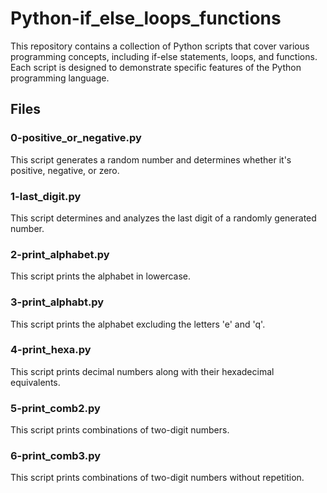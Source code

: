 # Python-if_else_loops_functions

This repository contains a collection of Python scripts that cover various programming concepts, including if-else statements, loops, and functions. Each script is designed to demonstrate specific features of the Python programming language.

## Files

### 0-positive_or_negative.py

This script generates a random number and determines whether it's positive, negative, or zero.

### 1-last_digit.py

This script determines and analyzes the last digit of a randomly generated number.

### 2-print_alphabet.py

This script prints the alphabet in lowercase.

### 3-print_alphabt.py

This script prints the alphabet excluding the letters 'e' and 'q'.

### 4-print_hexa.py

This script prints decimal numbers along with their hexadecimal equivalents.

### 5-print_comb2.py

This script prints combinations of two-digit numbers.

### 6-print_comb3.py

This script prints combinations of two-digit numbers without repetition.



